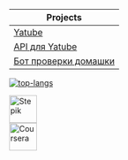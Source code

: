 Projects | 
--- |
[Yatube](https://github.com/yoninjago/hw05_final) | 
[API для Yatube](https://github.com/yoninjago/api_final_yatube) | 
[Бот проверки домашки](https://github.com/yoninjago/homework_bot) | 


[![top-langs](https://github-readme-stats.vercel.app/api/top-langs/?username=yoninjago&theme=dark&layout=compact&hide_title=true&card_width=445)](https://github.com/anuraghazra/github-readme-stats)

<a href="https://stepik.org/users/169967222"><img src="https://stepik.org/static/frontend/topbar_logo.svg" height=50 alt="Stepik"></a></br>
<a href="https://www.coursera.org/account/accomplishments/verify/CB9H6FN7LAUN"><img src="(https://img.shields.io/badge/Coursera-%230056D2.svg?style=for-the-badge&logo=Coursera&logoColor=white" height=50 alt="Coursera"></a></br>
